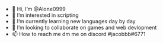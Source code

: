 - 👋 Hi, I’m @Alone0999
- 👀 I’m interested in scripting 
- 🌱 I’m currently learning new languages day by day
- 💞️ I’m looking to collaborate on games and web devlopment
- 📫 How to reach me dm me on discord #jacobbb#6771
